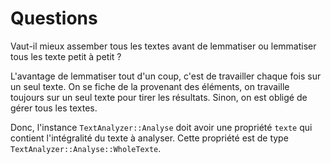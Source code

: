 # Questions

Vaut-il mieux assember tous les textes avant de lemmatiser ou lemmatiser tous les texte petit à petit ?

L'avantage de lemmatiser tout d'un coup, c'est de travailler chaque fois sur un seul texte. On se fiche de la provenant des éléments, on travaille toujours sur un seul texte pour tirer les résultats. Sinon, on est obligé de gérer tous les textes.

Donc, l'instance `TextAnalyzer::Analyse` doit avoir une propriété `texte` qui contient l'intégralité du texte à analyser. Cette propriété est de type `TextAnalyzer::Analyse::WholeTexte`.

